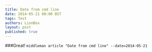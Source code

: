 ```yaml
---
title: Date from cmd line
date: 2014-05-21 00:00 BST
tags: Test
authors: LionBox
layout: post
published: true
---
```


###Great!
` middleman article "Date from cmd line" --date=2014-05-21 `
